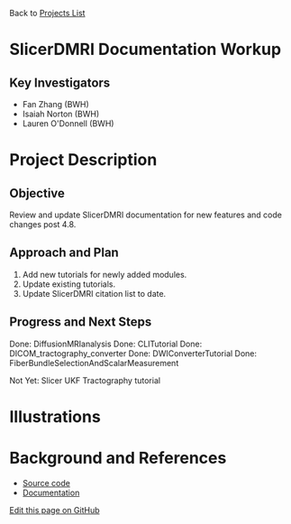 Back to [Projects List](../../README.md#ProjectsList)

# SlicerDMRI Documentation Workup

## Key Investigators

- Fan Zhang (BWH)
- Isaiah Norton (BWH)
- Lauren O'Donnell (BWH)

# Project Description

## Objective

Review and update SlicerDMRI documentation for new features and code changes post 4.8.

## Approach and Plan

1. Add new tutorials for newly added modules.
2. Update existing tutorials.
3. Update SlicerDMRI citation list to date.

## Progress and Next Steps

Done: DiffusionMRIanalysis
Done: CLITutorial
Done: DICOM_tractography_converter
Done: DWIConverterTutorial
Done: FiberBundleSelectionAndScalarMeasurement

Not Yet: Slicer UKF Tractography tutorial
<!--Describe progress and next steps in a few bullet points as you are making progress.-->

# Illustrations

<!--Add pictures and links to videos that demonstrate what has been accomplished.-->
<!--
![Description of picture](Example2.jpg)

![Some more images](Example2.jpg)
-->

# Background and References

<!--Use this space for information that may help people better understand your project, like links to papers, source code, or data.-->

- [Source code](https://github.com/SlicerDMRI/SlicerDMRI)
- [Documentation](https://dmri.slicer.org)

<!--Link for editing page when displayed in GitHub pages-->
<a href="{{site.github.repository_url}}/edit/master/{{page.path}}">Edit this page on GitHub</a>
